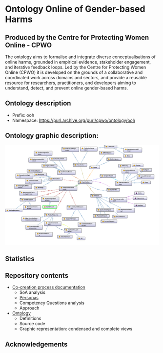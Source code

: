 # Ontology Online of Gender-based Harms
## Produced by the Centre for Protecting Women Online - CPWO

The ontology aims to formalise and integrate diverse conceptualisations of online harms, grounded in empirical evidence, stakeholder engagement, and iterative feedback loops. 
Led by the Centre for Protecting Women Online (CPWO) it is developed on the grounds of a collaborative and coordinated work across domains and sectors, and provide a reusable resource for researchers, practitioners, and developers aiming to understand, detect, and prevent online gender-based harms.

## Ontology description

- Prefix: ooh
- Namespace: https://purl.archive.org/purl/cpwo/ontology/ooh

## Ontology graphic description:


![Ontology of Online Gender-based Harms](ontology/ooh-ontology-long-version.png?raw=true "Ontology of Online Gender-based Harms")

## Statistics

## Repository contents

* [Co-creation process documentation](co-creation-process)
	* SoA analysis
	* [Personas](co-creation-process/personas)
	* Competency Questions analysis
	* Approach
* [Ontology](ontology)
	* Definitions
	* Source code
	* Graphic representation: condensed and complete views


## 


## Acknowledgements

